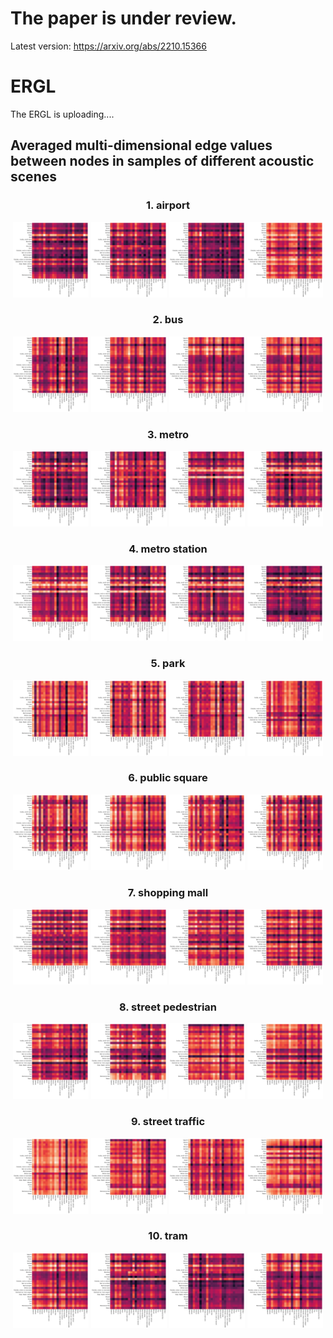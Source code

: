 # The paper is under review.

Latest version: https://arxiv.org/abs/2210.15366

# ERGL

The ERGL is uploading....


## Averaged multi-dimensional edge values between nodes in samples of different acoustic scenes

<h3 align="center"> 1. airport <p></p></h3>
<div align="center">
<img src="https://github.com/Yuanbo2020/ERGL/blob/main/Visual_supplements/airport_1472.png" width=24%/>  
<img src="../Visual_supplements/airport_1904.png" width=24%/> 
<img src="../Visual_supplements/airport_371.png" width=24%/>
<img src="../Visual_supplements/airport_691.png" width=24%/>
</div>  

<h3 align="center"> 2. bus <p></p></h3>
<div align="center">
<img src="../Visual_supplements/bus_2475.png" width=24%/>
<img src="../Visual_supplements/bus_2477.png" width=24%/> 
<img src="../Visual_supplements/bus_2491.png" width=24%/>
<img src="../Visual_supplements/bus_2513.png" width=24%/>
</div>  


<h3 align="center"> 3. metro <p></p></h3>
<div align="center">
<img src="../Visual_supplements/metro_1335.png" width=24%/>
<img src="../Visual_supplements/metro_1706.png" width=24%/> 
<img src="../Visual_supplements/metro_1709.png" width=24%/>
<img src="../Visual_supplements/metro_1731.png" width=24%/>
</div>  


<h3 align="center"> 4. metro station <p></p></h3>
<div align="center">
<img src="../Visual_supplements/metro_station_1285.png" width=24%/>
<img src="../Visual_supplements/metro_station_1331.png" width=24%/> 
<img src="../Visual_supplements/metro_station_1719.png" width=24%/>
<img src="../Visual_supplements/metro_station_1728.png" width=24%/>
</div>  


<h3 align="center"> 5. park <p></p></h3>
<div align="center">
<img src="../Visual_supplements/park_196.png" width=24%/>
<img src="../Visual_supplements/park_2.png" width=24%/> 
<img src="../Visual_supplements/park_20.png" width=24%/>
<img src="../Visual_supplements/park_2455.png" width=24%/>
</div>  

<h3 align="center"> 6. public square <p></p></h3>
<div align="center">
<img src="../Visual_supplements/public_square_1351.png" width=24%/>
<img src="../Visual_supplements/public_square_1362.png" width=24%/> 
<img src="../Visual_supplements/public_square_1396.png" width=24%/>
<img src="../Visual_supplements/public_square_1478.png" width=24%/>
</div>  

<h3 align="center"> 7. shopping mall <p></p></h3>
<div align="center">
<img src="../Visual_supplements/shopping_mall_1375.png" width=24%/>
<img src="../Visual_supplements/shopping_mall_1632.png" width=24%/> 
<img src="../Visual_supplements/shopping_mall_1833.png" width=24%/>
<img src="../Visual_supplements/shopping_mall_480.png" width=24%/>
</div>  

<h3 align="center"> 8. street pedestrian <p></p></h3>
<div align="center">
<img src="../Visual_supplements/street_pedestrian_1387.png" width=24%/>
<img src="../Visual_supplements/street_pedestrian_1422.png" width=24%/> 
<img src="../Visual_supplements/street_pedestrian_1433.png" width=24%/>
<img src="../Visual_supplements/street_pedestrian_646.png" width=24%/>
</div>  


<h3 align="center"> 9. street traffic <p></p></h3>
<div align="center">
<img src="../Visual_supplements/street_traffic_1836.png" width=24%/>
<img src="../Visual_supplements/street_traffic_2246.png" width=24%/> 
<img src="../Visual_supplements/street_traffic_2302.png" width=24%/>
<img src="../Visual_supplements/street_traffic_2502.png" width=24%/>
</div>  

<h3 align="center"> 10. tram <p></p></h3>
<div align="center">
<img src="../Visual_supplements/tram_1810.png" width=24%/>
<img src="../Visual_supplements/tram_2349.png" width=24%/> 
<img src="../Visual_supplements/tram_2436.png" width=24%/>
<img src="../Visual_supplements/tram_2366.png" width=24%/>
</div>  

 

